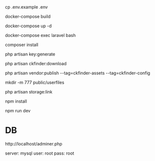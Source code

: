 cp .env.example .env

docker-compose build

docker-compose up -d

docker-compose exec laravel bash

composer install

php artisan key:generate

php artisan ckfinder:download

php artisan vendor:publish --tag=ckfinder-assets --tag=ckfinder-config

mkdir -m 777 public/userfiles

php artisan storage:link

npm install

npm run dev

# DB

http://localhost/adminer.php

server: mysql
user: root
pass: root
